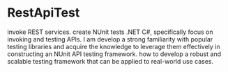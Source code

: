 # RestApiTest

invoke REST services.
create NUnit tests
.NET C#, specifically focus on invoking and testing APIs. I am develop a strong familiarity with popular testing libraries and acquire the knowledge to leverage them effectively in constructing an NUnit API testing framework.
 how to develop a robust and scalable testing framework that can be applied to real-world use cases. 
